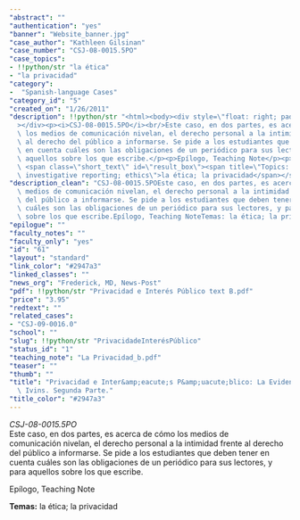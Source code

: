 ```yaml
---
"abstract": ""
"authentication": "yes"
"banner": "Website_banner.jpg"
"case_author": "Kathleen Gilsinan"
"case_number": "CSJ-08-0015.5PO"
"case_topics":
- !!python/str "la ética"
- "la privacidad"
"category": 
-  "Spanish-language Cases"
"category_id": "5"
"created_on": "1/26/2011"
"description": !!python/str "<html><body><div style=\"float: right; padding: 10px;\"\
  ></div><p><i>CSJ-08-0015.5PO</i><br/>Este caso, en dos partes, es acerca de cómo\
  \ los medios de comunicación nivelan, el derecho personal a la intimidad frente\
  \ al derecho del público a informarse. Se pide a los estudiantes que deben tener\
  \ en cuenta cuáles son las obligaciones de un periódico para sus lectores, y para\
  \ aquellos sobre los que escribe.</p><p>Epílogo, Teaching Note</p><p><strong>Temas:</strong>\
  \ <span class=\"short_text\" id=\"result_box\"><span title=\"Topics: international;\
  \ investigative reporting; ethics\">la ética; la privacidad</span></span></p></body></html>"
"description_clean": "CSJ-08-0015.5POEste caso, en dos partes, es acerca de cómo los\
  \ medios de comunicación nivelan, el derecho personal a la intimidad frente al derecho\
  \ del público a informarse. Se pide a los estudiantes que deben tener en cuenta\
  \ cuáles son las obligaciones de un periódico para sus lectores, y para aquellos\
  \ sobre los que escribe.Epílogo, Teaching NoteTemas: la ética; la privacidad"
"epilogue": ""
"faculty_notes": ""
"faculty_only": "yes"
"id": "61"
"layout": "standard"
"link_color": "#2947a3"
"linked_classes": ""
"news_org": "Frederick, MD, News-Post"
"pdf": !!python/str "Privacidad e Interés Público text B.pdf"
"price": "3.95"
"redtext": ""
"related_cases":
- "CSJ-09-0016.0"
"school": ""
"slug": !!python/str "PrivacidadeInterésPúblico"
"status_id": "1"
"teaching_note": "La Privacidad_b.pdf"
"teaser": ""
"thumb": ""
"title": "Privacidad e Inter&amp;eacute;s P&amp;uacute;blico: La Evidencia Contra\
  \ Ivins. Segunda Parte."
"title_color": "#2947a3"
---
```

<html><body><div style="float: right; padding: 10px;"></div><p><i>CSJ-08-0015.5PO</i><br/>Este caso, en dos partes, es acerca de cómo los medios de comunicación nivelan, el derecho personal a la intimidad frente al derecho del público a informarse. Se pide a los estudiantes que deben tener en cuenta cuáles son las obligaciones de un periódico para sus lectores, y para aquellos sobre los que escribe.</p><p>Epílogo, Teaching Note</p><p><strong>Temas:</strong> <span class="short_text" id="result_box"><span title="Topics: international; investigative reporting; ethics">la ética; la privacidad</span></span></p></body></html>
